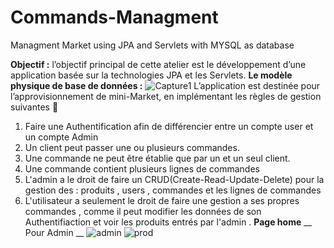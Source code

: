 # Commands-Managment
Managment Market using JPA and Servlets with MYSQL as database

**Objectif :** l’objectif principal de cette atelier  est le développement d’une application  basée sur la technologies JPA et les Servlets. 
**Le modèle physique de base de données :** 
![Capture1](https://user-images.githubusercontent.com/101791324/203162152-dc7142d6-fb4d-45e1-b4be-2e2acb162106.PNG)
L’application est destinée pour  l’approvisionnement de mini-Market, en implémentant les règles de gestion suivantes 💯
1. Faire une Authentification afin de différencier entre un compte user et un compte Admin 
2. Un client peut passer une ou plusieurs commandes.
3. Une commande ne peut être établie que par un et un seul client.
4. Une commande contient plusieurs lignes de commandes
5. L'admin a le droit de faire un CRUD(Create-Read-Update-Delete) pour la gestion des : produits ,  users ,  commandes  et les lignes de commandes 
6.  L'utilisateur a seulement le droit de faire une gestion a ses propres commandes , comme il peut modifier les données de son Authentifiaction et voir les produits entrés par l'admin . 
  **Page home** 
 __ Pour Admin __
![admin](https://user-images.githubusercontent.com/101791324/203165544-4f78ab70-2cf8-4352-a589-86c30de3438c.PNG)
![prod](https://user-images.githubusercontent.com/101791324/203165746-6f225372-764e-4547-b1a9-7fce0aa2768e.PNG)

